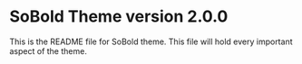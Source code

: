 # SoBold Theme version 2.0.0


This is the README file for SoBold theme.
This file will hold every important aspect of the theme.
